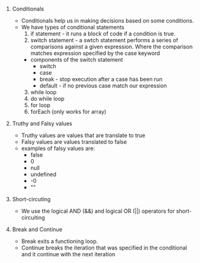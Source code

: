 1. Conditionals

   - Conditionals help us in making decisions based on some conditions.
   - We have types of conditional statements
     1. if statement - it runs a block of code if a condition is true.
     2. switch statement - a swtch statement performs a series of comparisons against a given expression. Where the comparison matches expression specified by the case keyword
     - components of the switch statement
       - switch
       - case
       - break - stop execution after a case has been run
       - default - if no previous case match our expression
     3. while loop
     4. do while loop
     5. for loop
     6. forEach (only works for array)

2. Truthy and Falsy values
   - Truthy values are values that are translate to true
   - Falsy values are values translated to false
   - examples of falsy values are:
     - false
     - 0
     - null
     - undefined
     - -0
     - ""
3. Short-circuting

   - We use the logical AND (&&) and logical OR (||) operators for short-circuiting

4. Break and Continue
   - Break exits a functioning loop.
   - Continue breaks the iteration that was specified in the conditional and it continue with the next iteration
